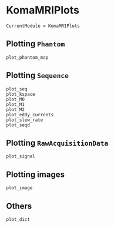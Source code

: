 # KomaMRIPlots

```@meta
CurrentModule = KomaMRIPlots
```

## Plotting `Phantom`

```@docs
plot_phantom_map
```

## Plotting `Sequence`

```@docs
plot_seq
plot_kspace
plot_M0
plot_M1
plot_M2
plot_eddy_currents
plot_slew_rate
plot_seqd
```

## Plotting `RawAcquisitionData`

```@docs
plot_signal
```

## Plotting images

```@docs
plot_image
```

## Others

```@docs
plot_dict
```

